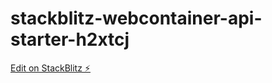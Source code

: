# stackblitz-webcontainer-api-starter-h2xtcj

[Edit on StackBlitz ⚡️](https://stackblitz.com/edit/stackblitz-webcontainer-api-starter-h2xtcj)
